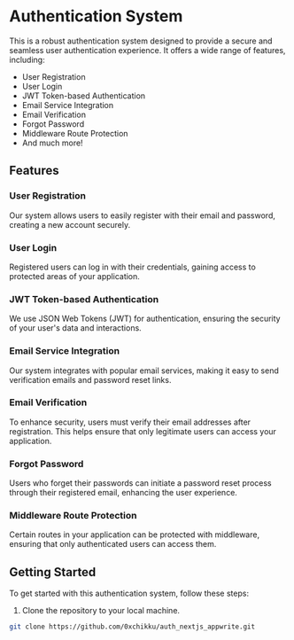 # Authentication System

This is a robust authentication system designed to provide a secure and seamless user authentication experience. It offers a wide range of features, including:

- User Registration
- User Login
- JWT Token-based Authentication
- Email Service Integration
- Email Verification
- Forgot Password
- Middleware Route Protection
- And much more!

## Features

### User Registration

Our system allows users to easily register with their email and password, creating a new account securely.

### User Login

Registered users can log in with their credentials, gaining access to protected areas of your application.

### JWT Token-based Authentication

We use JSON Web Tokens (JWT) for authentication, ensuring the security of your user's data and interactions.

### Email Service Integration

Our system integrates with popular email services, making it easy to send verification emails and password reset links.

### Email Verification

To enhance security, users must verify their email addresses after registration. This helps ensure that only legitimate users can access your application.

### Forgot Password

Users who forget their passwords can initiate a password reset process through their registered email, enhancing the user experience.

### Middleware Route Protection

Certain routes in your application can be protected with middleware, ensuring that only authenticated users can access them.

## Getting Started

To get started with this authentication system, follow these steps:

1. Clone the repository to your local machine.

```bash
git clone https://github.com/0xchikku/auth_nextjs_appwrite.git
```
